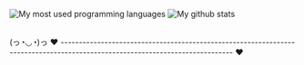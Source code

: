 
 
![My most used programming languages](https://github-readme-stats.vercel.app/api/top-langs/?username=Hoxtry)
![My github stats](https://github-readme-stats.vercel.app/api?username=Hoxtry&count_private=true) 

<br>
(っ◔◡◔)っ ♥ ----------------------------------------------------------------------------------------------------------------------------- ♥
